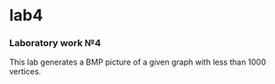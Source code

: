# lab4

### Laboratory work №4

This lab generates a BMP picture of a given graph with less than 1000 vertices.
